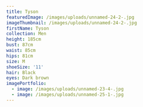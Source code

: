 ```yaml
---
title: Tyson
featuredImage: /images/uploads/unnamed-24-2-.jpg
imageThumbnail: /images/uploads/unnamed-24-2-.jpg
firstName: Tyson
collection: Men
height: 185cm
bust: 87cm
waist: 85cm
hips: 81cm
size: M
shoeSize: '11'
hair: Black
eyes: Dark brown
imagePortfolio:
  - image: /images/uploads/unnamed-23-4-.jpg
  - image: /images/uploads/unnamed-25-1-.jpg
---
```


